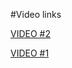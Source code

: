 #Video links

[VIDEO #2](https://www.loom.com/share/eb6a9955fe4e488bb328ec5163f81423?sid=67e28c7f-817c-4442-b454-2c914886be9d)

[VIDEO #1](https://www.loom.com/share/45a139ab001a4ba48a5447cf9ea3255c?sid=3f2cc28a-2317-4d32-a0af-6094a701c124)

